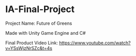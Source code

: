 # IA-Final-Project

Project Name: Future of Greens

Made with Unity Game Engine and C#

Final Product Video Link: https://www.youtube.com/watch?v=YSsWjzNrSZc&t=4s

